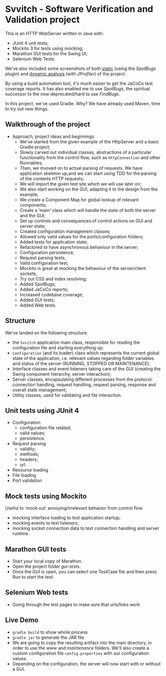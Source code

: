 # Svvitch - Software Verification and Validation project

This is an HTTP WebServer written in Java with:

- JUnit 4 unit tests;
- Mockito 3 for tests using mocking;
- Marathon GUI tests for the Swing UI;
- Selenium Web Tests.

We've also included some screenshots of both
[static](https://github.com/ncsereoka/svv/blob/master/static-analysis)
(using the *SpotBugs* plugin)
and
[dynamic analysis](https://github.com/ncsereoka/svv/blob/master/dynamic-analysis)
(with *JProfiler*)
of the project.

By using a build automation tool, it's much easier to get the JaCoCo test coverage reports.
It has also enabled me to use *SpotBugs*, the spiritual successor to the now deprecated/hard to use *FindBugs*.

In this project, we've used Gradle. Why? We have already used Maven, time to try out new things.

## Walkthrough of the project

- Approach, project ideas and beginnings
  - We've started from the given example of the HttpServer and a basic Gradle project;
  - Slowly carved out individual classes, abstractions of a particular functionality from the control flow, such as `HttpConnection` and other Runnables;
  - Then, we mvoved on to actual parsing of requests. We have application skeleton up,and we can start using TDD for the parsing of the contents HTTP requests;
  - We will import the given test site which we will use later on;
  - We also start working on the GUI, adapting it to the design from the example;
  - We create a Component Map for global lookup of relevant components;
  - Create a 'main' class which will handle the state of both the server and the GUI;
  - Set up controls and consequences of control actions on GUI and server state;
  - Created configuration management classes;
  - Allowed only valid values for the ports/configuration folders;
  - Added tests for application state;
  - Refactored to have asynchronous behaviour in the server;
  - Configuration persistence;
  - Request parsing tests;
  - Valid configuration test;
  - Mockito is great at mocking the behaviour of the server/client sockets;
  - Try out CSS and index resolving;
  - Added SpotBugs;
  - Added JaCoCo reports;
  - Increased codebase coverage;
  - Added GUI tests;
  - Added Web tests.

## Structure

We've landed on the following structure:

- the `Svvitch` application main class, responsible for reading the configuration file and starting everything up;
- `Configuration` (and its loader) class which represents the current global state of the application, i.e. relevant values regarding folder variables and status of the server (RUNNING, STOPPED OR MAINTENANCE);
- Interface classes and event listeners taking care of the GUI (creating the Swing component hierarchy, server interaction);
- Server classes, encapsulating different processes from the protocol: connection handling, request handling, request parsing, response and overall state management;
- Utility classes, used for validating and file interaction.

## Unit tests using JUnit 4
  
- Configuration
  - configuration file related;
  - valid values;
  - persistence.
- Request parsing
  - validity;
  - methods;
  - headers;
  - url.
- Resource loading
- File loading
- Port validation

## Mock tests using Mockito

Useful to 'mock out' annoying/irrelevant behavior from control flow

- mocking interface loading to test application startup;
- mocking events to test listeners;
- mocking socket connection data to test connection handling and server runtime.

## Marathon GUI tests

- Start your local copy of Marathon.
- Open the project folder *gui-tests*.
- Once the GUI is open, you can select one TestCase file and then press Run to start the test.

## Selenium Web tests

- Going through the test pages to make sure that urls/links work

## Live Demo

- `gradle build` to show whole process
- `gradle jar` to generate the JAR file
- We are going to copy the resulting artifact into the main directory, in order to use the *www* and *maintenance* folders. We'll also create a custom configuration file `config.properties` with our configuration values.
- Depending on the configuration, the server will now start with or without a GUI.
